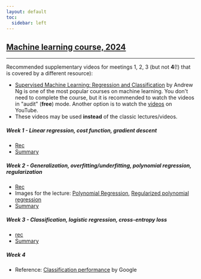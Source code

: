 ```yaml
---
layout: default
toc:
  sidebar: left
---
```


## [Machine learning course, 2024](/suppl/ml/ml2024/)

---

Recommended supplementary videos for meetings 1, 2, 3 (but not **4**(!) that is covered by a different resource):
* [Supervised Machine Learning: Regression and Classification](https://www.coursera.org/learn/machine-learning) 
by Andrew Ng is one of the most popular courses on machine learning. 
You don't need to complete the course, but it is recommended to watch the videos in "audit" (**free**) mode.
Another option is to watch the [videos](https://www.youtube.com/playlist?list=PLkDaE6sCZn6FNC6YRfRQc_FbeQrF8BwGI) on YouTube.
* These videos may be used **instead** of the classic lectures/videos.

##### Week 1 - Linear regression, cost function, gradient descent
* [Rec](https://sce-ac-il.zoom.us/rec/share/wcRPtxFWaY0x8XSnQtAdNK_m8RsdIQDpxE-oH2ZH0HB4b0plgK6K--UlouY2btQQ.ZuqlmUP-DqmD6I9x?startTime=1717582372000)
* [Summary](/suppl/ml/Lec2024/Lec1.pdf)

##### Week 2 - Generalization, overfitting/underfitting, polynomial regression, regularization
* [Rec](https://sce-ac-il.zoom.us/rec/share/a8S-MG5UTEhVV9btFn8Tb8yZO2GMg2i0spbpPo6TQa5R0aeMINuYm4g0owHfJ5JT.9P66ocJ3HS69Ayyp?startTime=1718792786000)
* Images for the lecture: [Polynomial Regression](/suppl/ml/Lec2024/linear_fit_poly_w.jpeg "polynomial regression"),
    [Regularized polynomial regression](/suppl/ml/Lec2024/linear_fit_poly_reg.jpeg "Regularized polynomial regression")
* [Summary](/suppl/ml/Lec2024/Lec2.pdf)

##### Week 3 - Classification, logistic regression, cross-entropy loss
* [rec](https://sce-ac-il.zoom.us/rec/share/bfaeHpSTgf2bki3KKxHGJN3NIsgGPRKWEdSb4OOLofdwovrqW_xnTOvcvsbmadrx.N8aq5zGR2Vz6EAs3?startTime=1719396854000)
* [Summary](/suppl/ml/Lec2024/Lec3.pdf)

##### Week 4
* Reference: [Classification performance](https://developers.google.com/machine-learning/crash-course/classification) by Google